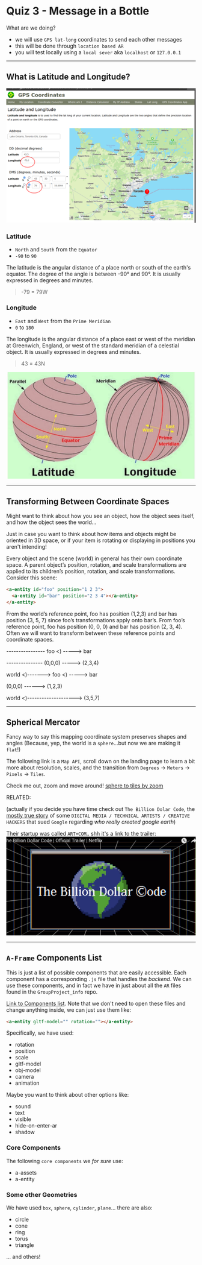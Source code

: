 # Quiz 3 - Message in a Bottle

What are we doing?
- we will use `GPS lat-long` coordinates to send each other messages
- this will be done through `location based AR`
- you will test locally using a `local sever` aka `localhost` or `127.0.0.1`

---

## What is Latitude and Longitude?

![Lat-Long](img/lat-long_degrees.png "Latitude-Longitude")

### Latitude

- `North` and `South` from the `Equator`
- `-90` to `90`

The latitude is the angular distance of a place north or south of the earth's equator. The degree of the angle is between -90° and 90°. It is usually expressed in degrees and minutes.
>
> -79 = 79W
>

### Longitude

- `East` and `West` from the `Prime Meridian`
- `0` to `180`

The longitude is the angular distance of a place east or west of the meridian at Greenwich, England, or west of the standard meridian of a celestial object. It is usually expressed in degrees and minutes. 
>
> 43 = 43N
>

![Eqt-Mer](img/equator-meridian.jpeg "Equator-Meridian")

---

## Transforming Between Coordinate Spaces

Might want to think about how you see an object, how the object sees itself, and how the object sees the world...

Just in case you want to think about how items and objects might be oriented in 3D space, or if your item is rotating or displaying in positions you aren't intending!

Every object and the scene (world) in general has their own coordinate space. A parent object’s position, rotation, and scale transformations are applied to its children’s position, rotation, and scale transformations. Consider this scene:


```HTML
<a-entity id="foo" position="1 2 3">
  <a-entity id="bar" position="2 3 4"></a-entity>
</a-entity>

```

From the world’s reference point, foo has position (1,2,3) and bar has position (3, 5, 7) since foo’s transformations apply onto bar’s. From foo’s reference point, foo has position (0, 0, 0) and bar has position (2, 3, 4). Often we will want to transform between these reference points and coordinate spaces.

---------------- foo <) ----->  bar

--------------- (0,0,0) -----> (2,3,4)


world <)-------> foo <) -----> bar

(0,0,0) ------> (1,2,3)

world <)--------------------> (3,5,7)

---

## Spherical Mercator

Fancy way to say this mapping coordinate system preserves shapes and angles (Because, yep, the world is a `sphere`...but now we are making it `flat`!)

The following link is a `Map API`, scroll down on the landing page to learn a bit more about resolution, scales, and the transition from 
`Degrees` -> `Meters` -> `Pixels` -> `Tiles`.

Check me out, zoom and move around!
[sphere to tiles by zoom](https://www.maptiler.com/google-maps-coordinates-tile-bounds-projection/#12/-79.55/43.74)


RELATED:

(actually if you decide you have time check out `The Billion Dolar Code`, the [mostly true story](https://www.sfgate.com/streaming/article/netflix-drama-google-lawsuit-billion-dollar-code-16533314.php) of some `DIGITAL MEDIA / TECHNICAL ARTISTS / CREATIVE HACKERS` that sued `Google` regarding _who really created google earth_)

Their startup was called `ART+COM`.. shh it's a link to the trailer:
[![Trailer](img/trailer.png)](https://youtu.be/iDvPvqImb-4 "ART+COM")

---


## `A-Frame` Components List

This is just a list of possible components that are easily accessible. Each component has a corresponding `.js` file that handles the _backend_. We can use these components, and in fact we have in just about all the `AR` files found in the `GroupProject_info` repo.

[Link to Components list](https://github.com/aframevr/aframe/tree/master/src/components). Note that we don't need to open these files and change anything inside, we can just use them like:

``` HTML
<a-entity gltf-model="" rotation=""></a-entity>
```

Specifically, we have used:
- rotation
- position
- scale
- gltf-model
- obj-model
- camera
- animation

Maybe you want to think about other options like:
- sound
- text
- visible
- hide-on-enter-ar
- shadow

### Core Components

The following `core components` we _for sure_ use:

- a-assets
- a-entity

### Some other Geometries

We have used `box`, `sphere`, `cylinder`, `plane`... there are also:

- circle
- cone
- ring
- torus
- triangle

... and others!


